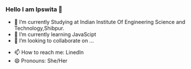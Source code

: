 ### Hello I am Ipswita 👋




- 🔭 I’m currently Studying at Indian Institute Of Engineering Science and Technology,Shibpur.
- 🌱 I’m currently learning JavaScipt
- 👯 I’m looking to collaborate on ...
<!-- - 🤔 I’m looking for help with ... -->
<!-- - 💬 Ask me about ... -->
- 📫 How to reach me: LinedIn
- 😄 Pronouns: She/Her
<!-- - ⚡ Fun fact: ... -->

